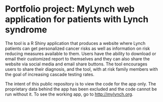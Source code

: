# Portfolio project: MyLynch web application for patients with Lynch syndrome

The tool is a R Shiny application that produces a website where Lynch patients can get personalized cancer risks as well as information on risk reducing measures available to them. Users have the ability to download or email their customized report to themselves and they can also share the website via social media and email share buttons. The tool encourages users to share their diagnosis, and the tool, with at risk family members with the goal of increasing cascade testing rates.

The intent of this public repository is to view the code for the app only. The proprietary data behind the app has been excluded and the code cannot be run without it. To see the working app, go to http://mylynch.org.
